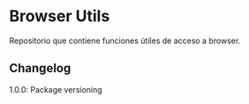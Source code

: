 # Browser Utils
Repositorio que contiene funciones útiles de acceso a browser.

## Changelog
1.0.0: Package versioning